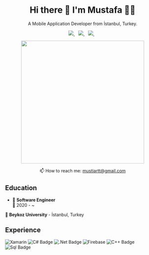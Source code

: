 <h1 align = 'center'>
  Hi there 👋 I'm Mustafa 👨‍💻
 </h1>
 
 <p align='center'>
   A Mobile Application Developer from İstanbul, Turkey.
</p>

<p align='center'>
  
  <a href="https://www.linkedin.com/in/mustafa-ceylan-514970161//">
    <img src="https://img.shields.io/badge/linkedin-%230077B5.svg?&style=for-the-badge&logo=linkedin&logoColor=white" />
  </a>&nbsp;&nbsp;
  <a href="https://www.instagram.com/musti.main">
    <img src="https://img.shields.io/badge/instagram-%23E4405F.svg?&style=for-the-badge&logo=instagram&logoColor=white" />        
  </a>&nbsp;&nbsp;
    <a href="https://twitter.com/musti_main">
    <img src="https://img.shields.io/badge/Twitter-1DA1F2?style=for-the-badge&logo=twitter&logoColor=white" />        
  </a>&nbsp;&nbsp;
  
</p>

<p align='center'>
  <a href="#"><img src="https://github-readme-stats.vercel.app/api?username=Mustimain&show_icons=true&count_private=true&theme=dark" width="400"></a>
</p>

<p align='center'>
  📫 How to reach me: <a href='mailto:mustiartt@gmail.com'>mustiartt@gmail.com</a>
</p>


## Education

- 📖 **Software Engineer**\
📆 2020 - ~

 📍 **Beykoz University** - İstanbul, Turkey

## Experience


![Xamarin](https://img.shields.io/badge/Xamarin-3199DC?style=for-the-badge&logo=xamarin&logoColor=white)
![C# Badge](https://img.shields.io/badge/C%23-239120?style=for-the-badge&logo=c-sharp&logoColor=white)
![.Net Badge](https://img.shields.io/badge/.NET-5C2D91?style=for-the-badge&logo=.net&logoColor=white)
![Firebase](https://img.shields.io/badge/firebase-%23039BE5.svg?style=for-the-badge&logo=firebase)
![C++ Badge](https://img.shields.io/badge/C%2B%2B-00599C?style=for-the-badge&logo=c%2B%2B&logoColor=white)
![Sql Badge](https://img.shields.io/badge/Microsoft_SQL_Server-CC2927?style=for-the-badge&logo=microsoft-sql-server&logoColor=white)





<!--
**Mustiartt01/Mustiartt01** is a ✨ _special_ ✨ repository because its `README.md` (this file) appears on your GitHub profile.
Here are some ideas to get you started:
- 🔭 I’m currently working on ...
- 🌱 I’m currently learning ...
- 👯 I’m looking to collaborate on ...
- 🤔 I’m looking for help with ...
- 💬 Ask me about ...
- 📫 How to reach me: ...
- 😄 Pronouns: ...
- ⚡ Fun fact: ...
-->
